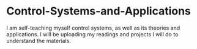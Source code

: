 # Control-Systems-and-Applications
I am self-teaching myself control systems, as well as its theories and applications. I will be uploading my readings and projects I will do to understand the materials.
